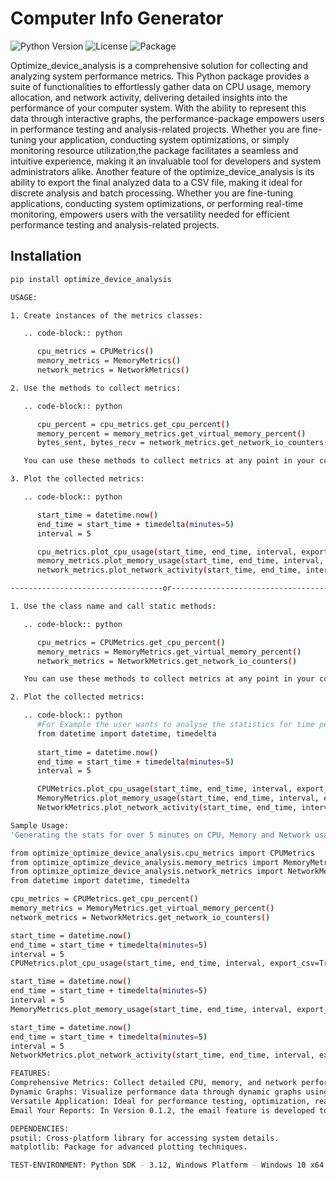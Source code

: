 # Computer Info Generator

![Python Version](https://img.shields.io/badge/python-3.12.svg)
![License](https://img.shields.io/github/license/akhiltodecode/optimize_device_analysis/)
![Package](https://img.shields.io/pypi/pyversions/optimize_device_analysis)

Optimize_device_analysis is a comprehensive solution for collecting and analyzing system performance metrics. 
This Python package provides a suite of functionalities to effortlessly gather data on CPU usage, memory allocation, 
and network activity, delivering detailed insights into the performance of your computer system. With the ability to represent 
this data through interactive graphs, the performance-package empowers users in performance testing and analysis-related projects. 
Whether you are fine-tuning your application, conducting system optimizations, or simply monitoring resource utilization,the package 
facilitates a seamless and intuitive experience, making it an invaluable tool for developers and system administrators alike. 
Another feature of the optimize_device_analysis is its ability to export the final analyzed data to a CSV file, 
making it ideal for discrete analysis and batch processing. Whether you are fine-tuning applications, 
conducting system optimizations, or performing real-time monitoring, empowers users with 
the versatility needed for efficient performance testing and analysis-related projects.

## Installation

```bash
pip install optimize_device_analysis

USAGE:

1. Create instances of the metrics classes:

   .. code-block:: python

      cpu_metrics = CPUMetrics()
      memory_metrics = MemoryMetrics()
      network_metrics = NetworkMetrics()

2. Use the methods to collect metrics:

   .. code-block:: python

      cpu_percent = cpu_metrics.get_cpu_percent()
      memory_percent = memory_metrics.get_virtual_memory_percent()
      bytes_sent, bytes_recv = network_metrics.get_network_io_counters()

   You can use these methods to collect metrics at any point in your code.

3. Plot the collected metrics:

   .. code-block:: python

      start_time = datetime.now()
      end_time = start_time + timedelta(minutes=5)
      interval = 5

      cpu_metrics.plot_cpu_usage(start_time, end_time, interval, export_csv=True, email_id_for_csv = 'foobar@gmail.com')
      memory_metrics.plot_memory_usage(start_time, end_time, interval, export_csv=True, email_id_for_csv = 'foobar@gmail.com')
      network_metrics.plot_network_activity(start_time, end_time, interval, export_csv=True, email_id_for_csv = 'foobar@gmail.com')

----------------------------------or----------------------------------------------

1. Use the class name and call static methods:

   .. code-block:: python

      cpu_metrics = CPUMetrics.get_cpu_percent()
      memory_metrics = MemoryMetrics.get_virtual_memory_percent()
      network_metrics = NetworkMetrics.get_network_io_counters()

   You can use these methods to collect metrics at any point in your code.

2. Plot the collected metrics:

   .. code-block:: python
      #For Example the user wants to analyse the statistics for time period of 5 minutes, along with csv to download and email_id_for_csv = ''(optional)(e.g. email_id_for_csv = 'youremail@gmail.com') :-
      from datetime import datetime, timedelta
      
      start_time = datetime.now()
      end_time = start_time + timedelta(minutes=5)
      interval = 5

      CPUMetrics.plot_cpu_usage(start_time, end_time, interval, export_csv=True, email_id_for_csv = 'foobar@gmail.com')
      MemoryMetrics.plot_memory_usage(start_time, end_time, interval, export_csv=True, email_id_for_csv = 'foobar@gmail.com')
      NetworkMetrics.plot_network_activity(start_time, end_time, interval, export_csv=True, email_id_for_csv = 'foobar@gmail.com')

Sample Usage:
'Generating the stats for over 5 minutes on CPU, Memory and Network usage in an order'

from optimize_optimize_device_analysis.cpu_metrics import CPUMetrics
from optimize_optimize_device_analysis.memory_metrics import MemoryMetrics
from optimize_optimize_device_analysis.network_metrics import NetworkMetrics
from datetime import datetime, timedelta

cpu_metrics = CPUMetrics.get_cpu_percent()
memory_metrics = MemoryMetrics.get_virtual_memory_percent()
network_metrics = NetworkMetrics.get_network_io_counters()

start_time = datetime.now()
end_time = start_time + timedelta(minutes=5)
interval = 5
CPUMetrics.plot_cpu_usage(start_time, end_time, interval, export_csv=True, email_id_for_csv = 'foobar@gmail.com')

start_time = datetime.now()
end_time = start_time + timedelta(minutes=5)
interval = 5
MemoryMetrics.plot_memory_usage(start_time, end_time, interval, export_csv=True, email_id_for_csv = 'foobar@gmail.com')

start_time = datetime.now()
end_time = start_time + timedelta(minutes=5)
interval = 5
NetworkMetrics.plot_network_activity(start_time, end_time, interval, export_csv=True, email_id_for_csv = 'foobar@gmail.com')

FEATURES:
Comprehensive Metrics: Collect detailed CPU, memory, and network performance metrics for insightful system analysis.
Dynamic Graphs: Visualize performance data through dynamic graphs using the powerful matplotlib library.
Versatile Application: Ideal for performance testing, optimization, real-time monitoring and importing data in diverse computing environments.
Email Your Reports: In Version 0.1.2, the email feature is developed to access the reports anywhere from internet

DEPENDENCIES:
psutil: Cross-platform library for accessing system details.
matplotlib: Package for advanced plotting techniques.

TEST-ENVIRONMENT: Python SDK - 3.12, Windows Platform - Windows 10 x64 OS